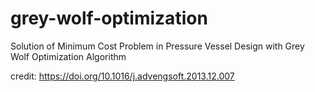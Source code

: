 # grey-wolf-optimization

Solution of Minimum Cost Problem in Pressure Vessel Design with Grey Wolf Optimization Algorithm

credit: https://doi.org/10.1016/j.advengsoft.2013.12.007
